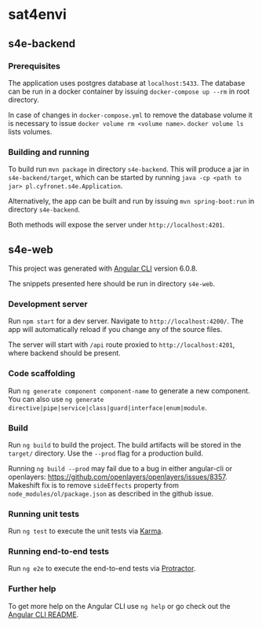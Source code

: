 # sat4envi

## s4e-backend

### Prerequisites

The application uses postgres database at `localhost:5433`.
The database can be run in a docker container by issuing `docker-compose up --rm` in root directory.

In case of changes in `docker-compose.yml` to remove the database volume it is necessary to issue `docker volume rm <volume name>`.
`docker volume ls` lists volumes.

### Building and running

To build run `mvn package` in directory `s4e-backend`. This will produce a jar in `s4e-backend/target`, which can be
started by running `java -cp <path to jar> pl.cyfronet.s4e.Application`.

Alternatively, the app can be built and run by issuing `mvn spring-boot:run` in directory `s4e-backend`. 

Both methods will expose the server under `http://localhost:4201`.


## s4e-web

This project was generated with [Angular CLI](https://github.com/angular/angular-cli) version 6.0.8.

The snippets presented here should be run in directory `s4e-web`.

### Development server

Run `npm start` for a dev server. Navigate to `http://localhost:4200/`. The app will automatically reload if you change any of the source files.

The server will start with `/api` route proxied to `http://localhost:4201`, where backend should be present.

### Code scaffolding

Run `ng generate component component-name` to generate a new component. You can also use `ng generate directive|pipe|service|class|guard|interface|enum|module`.

### Build

Run `ng build` to build the project. The build artifacts will be stored in the `target/` directory. Use the `--prod` flag for a production build.

Running `ng build --prod` may fail due to a bug in either angular-cli or openlayers: https://github.com/openlayers/openlayers/issues/8357.
Makeshift fix is to remove `sideEffects` property from `node_modules/ol/package.json` as described in the github issue. 

### Running unit tests

Run `ng test` to execute the unit tests via [Karma](https://karma-runner.github.io).

### Running end-to-end tests

Run `ng e2e` to execute the end-to-end tests via [Protractor](http://www.protractortest.org/).

### Further help

To get more help on the Angular CLI use `ng help` or go check out the [Angular CLI README](https://github.com/angular/angular-cli/blob/master/README.md).
